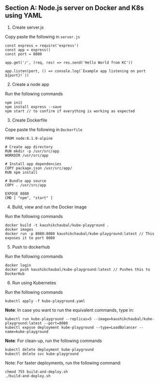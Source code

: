 ## Section A: Node.js server on Docker and K8s using YAML

1. Create server.js

Copy paste the following in `server.js`

```
const express = require('express')
const app = express()
const port = 8080

app.get('/', (req, res) => res.send('Hello World from KC'))

app.listen(port, () => console.log(`Example app listening on port ${port}!`))
```

2. Create a node app

Run the following commands

```
npm init
npm install express --save
npm start // to confirm if everything is working as expected
```

3. Create Dockerfile

Cope paste the following in `Dockerfile`

```
FROM node:8.1.0-alpine

# Create app directory
RUN mkdir -p /usr/src/app
WORKDIR /usr/src/app

# Install app dependencies
COPY package.json /usr/src/app/
RUN npm install

# Bundle app source
COPY . /usr/src/app

EXPOSE 8080
CMD [ "npm", "start" ]
```

4. Build, view and run the Docker image

Run the following commands

```
docker build -t kaushikchaubal/kube-playground .
docker images
docker run -p 8080:8080 kaushikchaubal/kube-playground:latest // This exposes it to port 8080
```

5. Push to dockerhub

Run the following commands

```
docker login
docker push kaushikchaubal/kube-playground:latest // Pushes this to DockerHub
```

6. Run using Kubernetes

Run the following commands

```
kubectl apply -f kube-playground.yaml 
```

**Note**: In case you want to run the equivalent commands, type in:

```
kubectl run kube-playground --replicas=5 --image=kaushikchaubal/kube-playground:latest --port=8080
kubectl expose deployment kube-playground --type=LoadBalancer --name=kube-playground
```

**Note**: For clean-up, run the following commands

```
kubectl delete deployment kube-playground
kubectl delete svc kube-playground
```

Note: For faster deployments, run the following command:

```
chmod 755 build-and-deploy.sh
./build-and-deploy.sh
```




